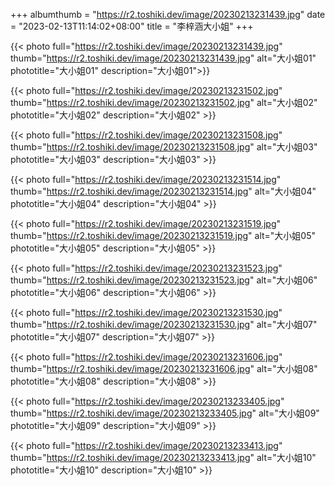 +++
albumthumb = "https://r2.toshiki.dev/image/20230213231439.jpg"
date = "2023-02-13T11:14:02+08:00"
title = "李梓涵大小姐"
+++

{{< photo full="https://r2.toshiki.dev/image/20230213231439.jpg" thumb="https://r2.toshiki.dev/image/20230213231439.jpg" alt="大小姐01" phototitle="大小姐01" description="大小姐01">}}

{{< photo full="https://r2.toshiki.dev/image/20230213231502.jpg" thumb="https://r2.toshiki.dev/image/20230213231502.jpg" alt="大小姐02" phototitle="大小姐02" description="大小姐02" >}}

{{< photo full="https://r2.toshiki.dev/image/20230213231508.jpg" thumb="https://r2.toshiki.dev/image/20230213231508.jpg" alt="大小姐03" phototitle="大小姐03" description="大小姐03" >}}

{{< photo full="https://r2.toshiki.dev/image/20230213231514.jpg" thumb="https://r2.toshiki.dev/image/20230213231514.jpg" alt="大小姐04" phototitle="大小姐04" description="大小姐04" >}}

{{< photo full="https://r2.toshiki.dev/image/20230213231519.jpg" thumb="https://r2.toshiki.dev/image/20230213231519.jpg" alt="大小姐05" phototitle="大小姐05" description="大小姐05" >}}

{{< photo full="https://r2.toshiki.dev/image/20230213231523.jpg" thumb="https://r2.toshiki.dev/image/20230213231523.jpg" alt="大小姐06" phototitle="大小姐06" description="大小姐06" >}}

{{< photo full="https://r2.toshiki.dev/image/20230213231530.jpg" thumb="https://r2.toshiki.dev/image/20230213231530.jpg" alt="大小姐07" phototitle="大小姐07" description="大小姐07" >}}

{{< photo full="https://r2.toshiki.dev/image/20230213231606.jpg" thumb="https://r2.toshiki.dev/image/20230213231606.jpg" alt="大小姐08" phototitle="大小姐08" description="大小姐08" >}}

{{< photo full="https://r2.toshiki.dev/image/20230213233405.jpg" thumb="https://r2.toshiki.dev/image/20230213233405.jpg" alt="大小姐09" phototitle="大小姐09" description="大小姐09" >}}

{{< photo full="https://r2.toshiki.dev/image/20230213233413.jpg" thumb="https://r2.toshiki.dev/image/20230213233413.jpg" alt="大小姐10" phototitle="大小姐10" description="大小姐10" >}}

<!-- {{< photo full="https://r2.toshiki.dev/image/" thumb="https://r2.toshiki.dev/image/" alt="大小姐" phototitle="大小姐" description="大小姐" >}} --